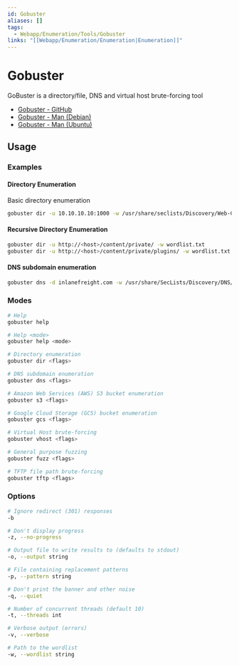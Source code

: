 ```yaml
---
id: Gobuster
aliases: []
tags:
  - Webapp/Enumeration/Tools/Gobuster
links: "[[Webapp/Enumeration/Enumeration|Enumeration]]"
---
```


# Gobuster

GoBuster is a directory/file, DNS and virtual host brute-forcing tool

- [Gobuster - GitHub](https://github.com/OJ/gobuster)
- [Gobuster - Man (Debian)](https://manpages.debian.org/testing/gobuster/gobuster.1.en.html)
- [Gobuster - Man (Ubuntu)](https://manpages.ubuntu.com/manpages/focal/man1/gobuster.1.html)

## Usage

<!-- Examples {{{-->
### Examples

#### Directory Enumeration

Basic directory enumeration

```sh
gobuster dir -u 10.10.10.10:1000 -w /usr/share/seclists/Discovery/Web-Content/common.txt
```

#### Recursive Directory Enumeration

```sh
gobuster dir -u http://<host>/content/private/ -w wordlist.txt
gobuster dir -u http://<host>/content/private/plugins/ -w wordlist.txt
```

#### DNS subdomain enumeration

```sh
gobuster dns -d inlanefreight.com -w /usr/share/SecLists/Discovery/DNS/namelist.txt
```
<!-- }}} -->

<!-- Modes {{{-->
### Modes

```sh
# Help
gobuster help

# Help <mode>
gobuster help <mode>

# Directory enumeration
gobuster dir <flags>

# DNS subdomain enumeration
gobuster dns <flags>

# Amazon Web Services (AWS) S3 bucket enumeration
gobuster s3 <flags>

# Google Cloud Storage (GCS) bucket enumeration
gobuster gcs <flags>

# Virtual Host brute-forcing
gobuster vhost <flags>

# General purpose fuzzing
gobuster fuzz <flags>

# TFTP file path brute-forcing
gobuster tftp <flags>
```
<!-- }}} -->

<!-- Options {{{-->
### Options

```sh
# Ignore redirect (301) responses
-b

# Don't display progress
-z, --no-progress

# Output file to write results to (defaults to stdout)
-o, --output string

# File containing replacement patterns
-p, --pattern string

# Don't print the banner and other noise
-q, --quiet

# Number of concurrent threads (default 10)
-t, --threads int

# Verbose output (errors)
-v, --verbose

# Path to the wordlist
-w, --wordlist string
```
<!-- }}} -->
